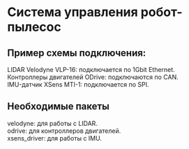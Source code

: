 # Система управления робот-пылесос


## Пример схемы подключения:

LIDAR Velodyne VLP-16: подключается по 1Gbit Ethernet.  
Контроллеры двигателей ODrive: подключаются по CAN.  
IMU-датчик XSens MTI-1: подключается по SPI.

## Необходимые пакеты

velodyne: для работы с LIDAR.  
odrive: для контроллеров двигателей.  
xsens_driver: для работы с IMU.
